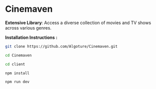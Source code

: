 # Cinemaven
**Extensive Library**: Access a diverse collection of movies and TV shows across various genres.

**Installation Instructions :**
```bash
git clone https://github.com/Algoture/Cinemaven.git
```

```bash
cd Cinemaven
```

```bash
cd client
```

```bash
npm install
```

```bash
npm run dev
```
